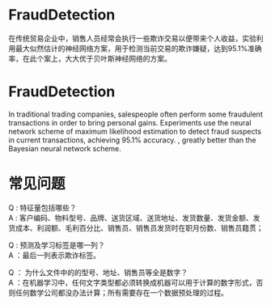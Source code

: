 # FraudDetection
在传统贸易企业中，销售人员经常会执行一些欺诈交易以便带来个人收益，实验利用最大似然估计的神经网络方案，用于检测当前交易的欺诈嫌疑，达到95.1%准确率，在此个案上，大大优于贝叶斯神经网络的方案。

# FraudDetection
In traditional trading companies, salespeople often perform some fraudulent transactions in order to bring personal gains. Experiments use the neural network scheme of maximum likelihood estimation to detect fraud suspects in current transactions, achieving 95.1% accuracy. , greatly better than the Bayesian neural network scheme.

# 常见问题
Q : 特征量包括哪些？  
A : 客户编码、物料型号、品牌、送货区域、送货地址、发货数量、发货金额、发货成本、利润额、毛利百分比、销售员、销售员发货时在职月份数、销售员籍贯；  
  
Q : 预测及学习标签是哪一列？  
A ：最后一列表示欺诈标签。  
  
Q ： 为什么文件中的的型号、地址、销售员等全是数字？  
A ：在机器学习中，任何文字类型都必须转换成机器可以用于计算的数字形式，否则任何数学公司都没办法计算；所有需要存在一个数据预处理的过程。
